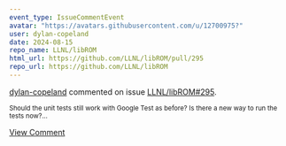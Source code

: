 ```yaml
---
event_type: IssueCommentEvent
avatar: "https://avatars.githubusercontent.com/u/12700975?"
user: dylan-copeland
date: 2024-08-15
repo_name: LLNL/libROM
html_url: https://github.com/LLNL/libROM/pull/295
repo_url: https://github.com/LLNL/libROM
---
```


<a href='https://github.com/dylan-copeland' target='_blank'>dylan-copeland</a> commented on issue <a href='https://github.com/LLNL/libROM/pull/295' target='_blank'>LLNL/libROM#295</a>.

<small>Should the unit tests still work with Google Test as before? Is there a new way to run the tests now?...</small>

<a href='https://github.com/LLNL/libROM/pull/295' target='_blank'>View Comment</a>